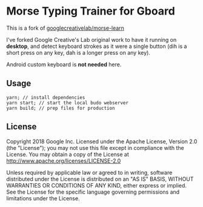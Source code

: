 # Morse Typing Trainer for Gboard
This is a fork of [googlecreativelab/morse-learn](https://github.com/googlecreativelab/morse-learn)

I've forked Google Creative's Lab original work to have it running on **desktop**, and detect keyboard strokes as it were a single button (dih is a short press on any key, dah is a longer press on any key).

Android custom keyboard is **not needed** here.

## Usage
```
yarn; // install dependencies
yarn start; // start the local budo webserver
yarn build; // prep files for production
```

## License
Copyright 2018 Google Inc.
Licensed under the Apache License, Version 2.0 (the "License"); you may not use this file except in compliance with the License. You may obtain a copy of the License at
http://www.apache.org/licenses/LICENSE-2.0

Unless required by applicable law or agreed to in writing, software distributed under the License is distributed on an "AS IS" BASIS, WITHOUT WARRANTIES OR CONDITIONS OF ANY KIND, either express or implied. See the License for the specific language governing permissions and limitations under the License.
